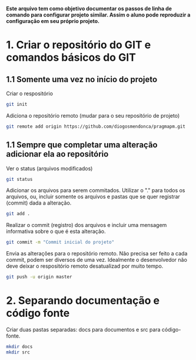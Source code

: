 **Este arquivo tem como objetivo documentar os passos de linha de comando
para configurar projeto similar. Assim o aluno pode reproduzir a configuração
em seu próprio projeto.**

# 1. Criar o repositório do GIT e comandos básicos do  GIT

## 1.1 Somente uma vez no início do projeto

Criar o respositório 
```bash
git init
```

Adiciona o repositório remoto (mudar para o seu repositório de projeto)

```bash
git remote add origin https://github.com/diogosmendonca/pragmapm.git
```

## 1.1 Sempre que completar uma alteração adicionar ela ao repositório

Ver o status (arquivos modificados)

```bash
git status
```

Adicionar os arquivos para serem commitados. Utilizar o "." para todos os arquivos, ou, incluir somente os arquivos e pastas que se quer registrar (commit) dada a alteração.

```bash
git add .
```

Realizar o commit (registro) dos arquivos e incluir uma mensagem informativa sobre o que é esta alteração.

```bash
git commit -m "Commit inicial do projeto"
```

Envia as alterações para o repositório remoto. Não precisa ser feito a cada commit, podem ser diversos de uma vez. Idealmente o desenvolvedor não deve deixar o respositório remoto desatualizad por muito tempo.

```bash
git push -u origin master
```


# 2. Separando documentação e código fonte

Criar duas pastas separadas: docs para documentos e src para código-fonte.

```bash
mkdir docs
mkdir src
```
